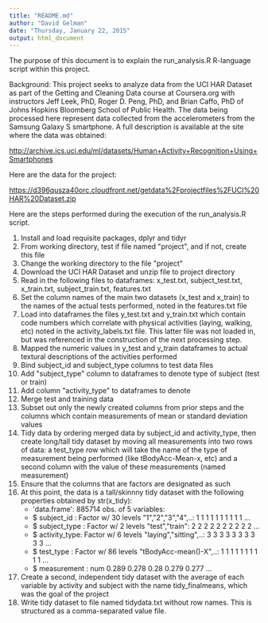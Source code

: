 ```yaml
---
title: "README.md"
author: "David Gelman"
date: "Thursday, January 22, 2015"
output: html_document
---
```


The purpose of this document is to explain the run_analysis.R R-language script within this project.

Background: This project seeks to analyze data from the UCI HAR Dataset as part of the Getting and Cleaning Data course at Coursera.org with instructors Jeff Leek, PhD, Roger D. Peng, PhD, and Brian Caffo, PhD of Johns Hopkins Bloomberg School of Public Health. The data being processed here represent data collected from the accelerometers from the Samsung Galaxy S smartphone. A full description is available at the site where the data was obtained:

http://archive.ics.uci.edu/ml/datasets/Human+Activity+Recognition+Using+Smartphones

Here are the data for the project:

https://d396qusza40orc.cloudfront.net/getdata%2Fprojectfiles%2FUCI%20HAR%20Dataset.zip 

Here are the steps performed during the execution of the run_analysis.R script.

1. Install and load requisite packages, dplyr and tidyr
2. From working directory, test if file named "project", and if not, create this file
3. Change the working directory to the file "project"
4. Download the UCI HAR Dataset and unzip file to project directory
5. Read in the following files to dataframes: x_test.txt, subject_test.txt, x_train.txt, subject_train.txt, features.txt
6. Set the column names of the main two datasets (x_test and x_train) to the names of the actual tests performed, noted in the features.txt file
7. Load into dataframes the files y_test.txt and y_train.txt which contain code numbers which correlate with physical activities (laying, walking, etc) noted in the activity_labels.txt file. This latter file was not loaded in, but was referenced in the construction of the next processing step.
8. Mapped the numeric values in y_test and y_train dataframes to actual textural descriptions of the activities performed
9. Bind subject_id and subject_type columns to test data files
10. Add "subject_type" column to dataframes to denote type of subject (test or train)
11. Add column "activity_type" to dataframes to denote 
12. Merge test and training data
13. Subset out only the newly created columns from prior steps and the columns which contain measurements of mean or standard deviation values
14. Tidy data by ordering merged data by subject_id and activity_type, then create long/tall tidy dataset by moving all measurements into two rows of data: a test_type row which will take the name of the type of measurement being performed (like tBodyAcc-Mean-x, etc) and a second column with the value of these measurements (named measurement)
15. Ensure that the columns that are factors are designated as such
16. At this point, the data is a tall/skinnny tidy dataset with the following properties obtained by str(x_tidy):
    + 'data.frame':    885714 obs. of  5 variables:
    + $ subject_id   : Factor w/ 30 levels "1","2","3","4",..: 1 1 1 1 1 1 1 1 1 1 ...
    + $ subject_type : Factor w/ 2 levels "test","train": 2 2 2 2 2 2 2 2 2 2 ...
    + $ activity_type: Factor w/ 6 levels "laying","sitting",..: 3 3 3 3 3 3 3 3 3 3 ...
    + $ test_type    : Factor w/ 86 levels "tBodyAcc-mean()-X",..: 1 1 1 1 1 1 1 1 1 1 ...
    + $ measurement  : num  0.289 0.278 0.28 0.279 0.277 ...
17. Create a second, independent tidy dataset with the average of each variable by activity and subject with the name tidy_finalmeans, which was the goal of the project
18. Write tidy dataset to file named tidydata.txt without row names. This is structured as a comma-separated value file.
